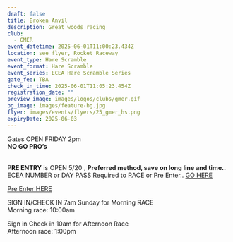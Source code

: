 ```yaml
---
draft: false
title: Broken Anvil
description: Great woods racing
club:
  - GMER
event_datetime: 2025-06-01T11:00:23.434Z
location: see flyer, Rocket Raceway
event_type: Hare Scramble
event_format: Hare Scramble
event_series: ECEA Hare Scramble Series
gate_fee: TBA
check_in_time: 2025-06-01T11:05:23.454Z
registration_date: ""
preview_image: images/logos/clubs/gmer.gif
bg_image: images/feature-bg.jpg
flyer: images/events/flyers/25_gmer_hs.png
expiryDate: 2025-06-03
---
```

Gates OPEN FRIDAY 2pm\
**NO GO PRO’s**

\
P**RE ENTRY** is OPEN 5/20 , **Preferred method, save on long line and time..**\
ECEA NUMBER or DAY PASS Required to RACE or Pre Enter.. [GO HERE](https://www.moto-tally.com/ECEA/ECEA/SeriesRegistration.aspx)

[Pre Enter HERE](https://www.moto-tally.com/ECEA/ECEA/PreEntry.aspx)

SIGN IN/CHECK IN 7am Sunday for Morning RACE\
Morning race: 10:00am

Sign in Check in 10am for Afternoon Race\
Afternoon race: 1:00pm
